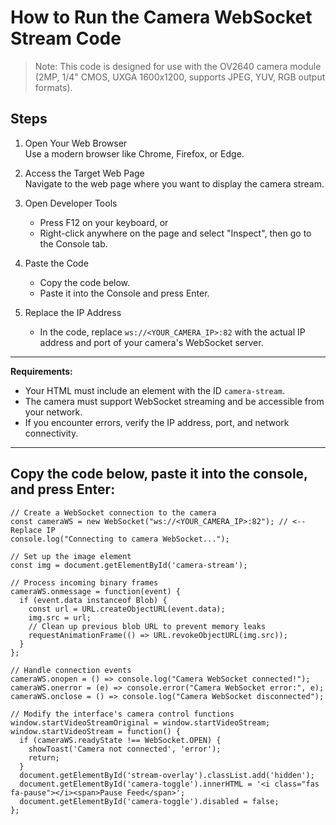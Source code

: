 # How to Run the Camera WebSocket Stream Code

> Note: This code is designed for use with the OV2640 camera module (2MP, 1/4" CMOS, UXGA 1600x1200, supports JPEG, YUV, RGB output formats).

## Steps

1. Open Your Web Browser  
   Use a modern browser like Chrome, Firefox, or Edge.

2. Access the Target Web Page  
   Navigate to the web page where you want to display the camera stream.

3. Open Developer Tools  
   - Press F12 on your keyboard, or  
   - Right-click anywhere on the page and select "Inspect", then go to the Console tab.

4. Paste the Code  
   - Copy the code below.
   - Paste it into the Console and press Enter.

5. Replace the IP Address  
   - In the code, replace `ws://<YOUR_CAMERA_IP>:82` with the actual IP address and port of your camera's WebSocket server.


---

**Requirements:**  
- Your HTML must include an element with the ID `camera-stream`.
- The camera must support WebSocket streaming and be accessible from your network.
- If you encounter errors, verify the IP address, port, and network connectivity.

---


## Copy the code below, paste it into the console, and press Enter:

```
// Create a WebSocket connection to the camera
const cameraWS = new WebSocket("ws://<YOUR_CAMERA_IP>:82"); // <-- Replace IP
console.log("Connecting to camera WebSocket...");

// Set up the image element 
const img = document.getElementById('camera-stream');

// Process incoming binary frames
cameraWS.onmessage = function(event) {
  if (event.data instanceof Blob) {
    const url = URL.createObjectURL(event.data);
    img.src = url;
    // Clean up previous blob URL to prevent memory leaks
    requestAnimationFrame(() => URL.revokeObjectURL(img.src));
  }
};

// Handle connection events
cameraWS.onopen = () => console.log("Camera WebSocket connected!");
cameraWS.onerror = (e) => console.error("Camera WebSocket error:", e);
cameraWS.onclose = () => console.log("Camera WebSocket disconnected");

// Modify the interface's camera control functions
window.startVideoStreamOriginal = window.startVideoStream;
window.startVideoStream = function() {
  if (cameraWS.readyState !== WebSocket.OPEN) {
    showToast('Camera not connected', 'error');
    return;
  }
  document.getElementById('stream-overlay').classList.add('hidden');
  document.getElementById('camera-toggle').innerHTML = '<i class="fas fa-pause"></i><span>Pause Feed</span>';
  document.getElementById('camera-toggle').disabled = false;
};
```


